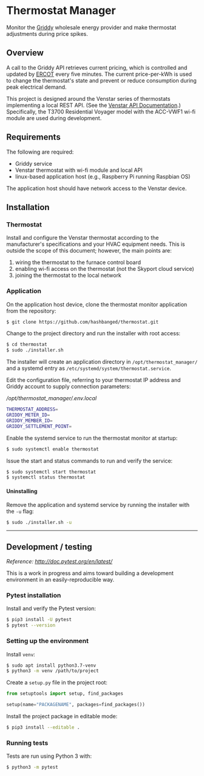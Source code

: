 # Thermostat Manager

Monitor the [Griddy](https://www.gogriddy.com/) wholesale energy provider and make thermostat adjustments during price spikes. 

## Overview

A call to the Griddy API retrieves current pricing, which is controlled and updated by [ERCOT](https://www.ercot.com/) every five minutes. The current price-per-kWh is used to change the thermostat's state and prevent or reduce consumption during peak electrical demand.

This project is designed around the Venstar series of thermostats implementing a local REST API. (See the [Venstar API Documentation](https://developer.venstar.com/restcalls.html).) Specifically, the T3700 Residential Voyager model with the ACC-VWF1 wi-fi module are used during development.

## Requirements

The following are required:

- Griddy service
- Venstar thermostat with wi-fi module and local API
- linux-based application host (e.g., Raspberry Pi running Raspbian OS)

The application host should have network access to the Venstar device.

## Installation

### Thermostat

Install and configure the Venstar thermostat according to the manufacturer's specifications and your HVAC equipment needs. This is outside the scope of this document; however, the main points are:

1. wiring the thermostat to the furnace control board
2. enabling wi-fi access on the thermostat (not the Skyport cloud service)
3. joining the thermostat to the local network 

### Application

On the application host device, clone the thermostat monitor application from the repository:

```sh
$ git clone https://github.com/hashbanged/thermostat.git
```

Change to the project directory and run the installer with root access:

```sh
$ cd thermostat
$ sudo ./installer.sh
```

The installer will create an application directory in `/opt/thermostat_manager/` and a systemd entry as `/etc/systemd/system/thermostat.service`.

Edit the configuration file, referring to your thermostat IP address and Griddy account to supply connection parameters:

*/opt/thermostat_manager/.env.local*
```sh
THERMOSTAT_ADDRESS=
GRIDDY_METER_ID=
GRIDDY_MEMBER_ID=
GRIDDY_SETTLEMENT_POINT=
```

Enable the systemd service to run the thermostat monitor at startup:

```sh
$ sudo systemctl enable thermostat
```

Issue the start and status commands to run and verify the service:

```sh
$ sudo systemctl start thermostat
$ systemctl status thermostat
```



#### Uninstalling

Remove the application and systemd service by running the installer with the `-u` flag:

```sh
$ sudo ./installer.sh -u
```

---

## Development / testing
*Reference: http://doc.pytest.org/en/latest/*

This is a work in progress and aims toward building a development environment in an easily-reproducible way.

### Pytest installation

Install and verify the Pytest version:

```sh
$ pip3 install -U pytest
$ pytest --version
```

### Setting up the environment

Install `venv`:

```sh
$ sudo apt install python3.7-venv
$ python3 -m venv /path/to/project
```

Create a `setup.py` file in the project root:

```python
from setuptools import setup, find_packages

setup(name="PACKAGENAME", packages=find_packages())
```

Install the project package in editable mode:

```sh
$ pip3 install --editable .
```

### Running tests

Tests are run using Python 3 with:

```sh
$ python3 -m pytest
```
